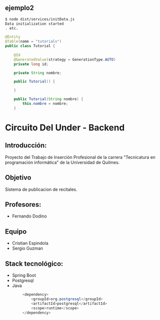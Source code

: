 ## ejemplo2

```bash
$ node dist/services/initData.js
Data initialization started
. etc.
```

````java
@Entity
@Table(name = "tutorials")
public class Tutorial {
	
	@Id
	@GeneratedValue(strategy = GenerationType.AUTO)
	private long id;

	private String nombre;

	public Tutorial() {

	}

	public Tutorial(String nombre) {
		this.nombre = nombre;
	}
````

# Circuito Del Under - Backend

## Introducción:

Proyecto del Trabajo de Inserción Profesional de la carrera "Tecnicatura en programación informática" de la Universidad de Quilmes.

## Objetivo

Sistema de publicacion de recitales.

## Profesores:

* Fernando Dodino

## Equipo

+ Cristian Espindola
+ Sergio Guzman

## Stack tecnológico:
+ Spring Boot
+ Postgresql
+ Java

````java		
		<dependency>
    		<groupId>org.postgresql</groupId>
    		<artifactId>postgresql</artifactId>
    		<scope>runtime</scope>
		</dependency>
````
